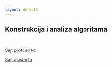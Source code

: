 ```yaml
---
layout: default
---
```


## Konstrukcija i analiza algoritama

<br>

[Sajt profesorke](http://poincare.matf.bg.ac.rs/~vesnap/kaa.html)

[Sajt asistenta](http://poincare.matf.bg.ac.rs/~strahinja.stanojevic/kiaa_i.html)
